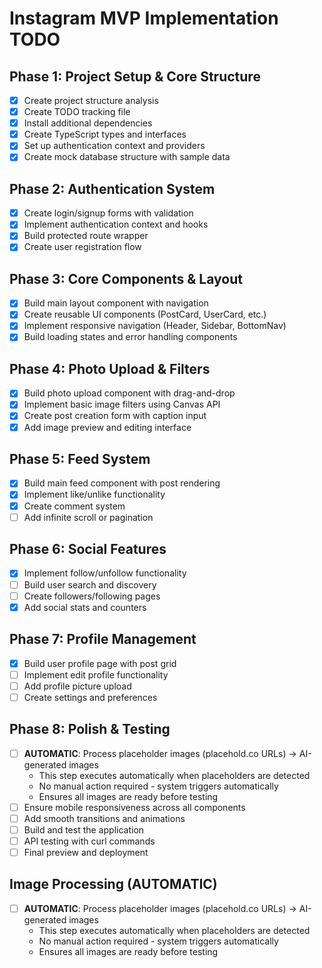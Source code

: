# Instagram MVP Implementation TODO

## Phase 1: Project Setup & Core Structure
- [x] Create project structure analysis
- [x] Create TODO tracking file
- [x] Install additional dependencies
- [x] Create TypeScript types and interfaces
- [x] Set up authentication context and providers
- [x] Create mock database structure with sample data

## Phase 2: Authentication System
- [x] Create login/signup forms with validation
- [x] Implement authentication context and hooks
- [x] Build protected route wrapper
- [x] Create user registration flow

## Phase 3: Core Components & Layout
- [x] Build main layout component with navigation
- [x] Create reusable UI components (PostCard, UserCard, etc.)
- [x] Implement responsive navigation (Header, Sidebar, BottomNav)
- [x] Build loading states and error handling components

## Phase 4: Photo Upload & Filters
- [x] Build photo upload component with drag-and-drop
- [x] Implement basic image filters using Canvas API
- [x] Create post creation form with caption input
- [x] Add image preview and editing interface

## Phase 5: Feed System
- [x] Build main feed component with post rendering
- [x] Implement like/unlike functionality
- [x] Create comment system
- [ ] Add infinite scroll or pagination

## Phase 6: Social Features
- [x] Implement follow/unfollow functionality
- [ ] Build user search and discovery
- [ ] Create followers/following pages
- [x] Add social stats and counters

## Phase 7: Profile Management
- [x] Build user profile page with post grid
- [ ] Implement edit profile functionality
- [ ] Add profile picture upload
- [ ] Create settings and preferences

## Phase 8: Polish & Testing
- [ ] **AUTOMATIC**: Process placeholder images (placehold.co URLs) → AI-generated images
  - This step executes automatically when placeholders are detected
  - No manual action required - system triggers automatically
  - Ensures all images are ready before testing
- [ ] Ensure mobile responsiveness across all components
- [ ] Add smooth transitions and animations
- [ ] Build and test the application
- [ ] API testing with curl commands
- [ ] Final preview and deployment

## Image Processing (AUTOMATIC)
- [ ] **AUTOMATIC**: Process placeholder images (placehold.co URLs) → AI-generated images
  - This step executes automatically when placeholders are detected
  - No manual action required - system triggers automatically
  - Ensures all images are ready before testing